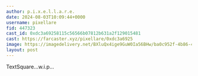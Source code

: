 ```yaml
---
author: p.i.x.e.l.l.a.r.e.
date: 2024-08-03T10:09:44+0000
username: pixellare
fid: 447323
cast_id: 0xdc3a69258115c56566b07812b631a2f129015481
cast: https://farcaster.xyz/pixellare/0xdc3a6925
image: https://imagedelivery.net/BXluQx4ige9GuW0Ia56BHw/ba0c952f-4b86-4b8e-08eb-a01f9460ee00/original
layout: post
---
```


TextSquare...w.i.p...

<img src='https://imagedelivery.net/BXluQx4ige9GuW0Ia56BHw/ba0c952f-4b86-4b8e-08eb-a01f9460ee00/original' alt='' referrerpolicy='no-referrer'/>
